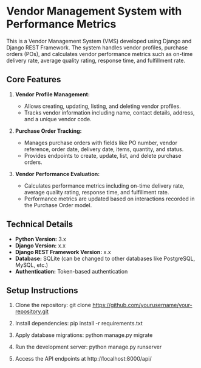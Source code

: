 # Vendor Management System with Performance Metrics

This is a Vendor Management System (VMS) developed using Django and Django REST Framework. The system handles vendor profiles, purchase orders (POs), and calculates vendor performance metrics such as on-time delivery rate, average quality rating, response time, and fulfillment rate.

## Core Features

1. **Vendor Profile Management:**
   - Allows creating, updating, listing, and deleting vendor profiles.
   - Tracks vendor information including name, contact details, address, and a unique vendor code.

2. **Purchase Order Tracking:**
   - Manages purchase orders with fields like PO number, vendor reference, order date, delivery date, items, quantity, and status.
   - Provides endpoints to create, update, list, and delete purchase orders.

3. **Vendor Performance Evaluation:**
   - Calculates performance metrics including on-time delivery rate, average quality rating, response time, and fulfillment rate.
   - Performance metrics are updated based on interactions recorded in the Purchase Order model.

## Technical Details

- **Python Version:** 3.x
- **Django Version:** x.x
- **Django REST Framework Version:** x.x
- **Database:** SQLite (can be changed to other databases like PostgreSQL, MySQL, etc.)
- **Authentication:** Token-based authentication

## Setup Instructions

1. Clone the repository:
   git clone https://github.com/yourusername/your-repository.git

2. Install dependencies:
    pip install -r requirements.txt

3. Apply database migrations:
    python manage.py migrate

4. Run the development server:
    python manage.py runserver

5. Access the API endpoints at http://localhost:8000/api/